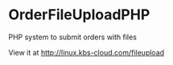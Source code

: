 # OrderFileUploadPHP
 PHP system to submit orders with files

View it at http://linux.kbs-cloud.com/fileupload

